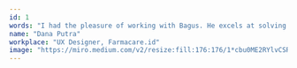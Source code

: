 ```yaml
---
id: 1
words: "I had the pleasure of working with Bagus. He excels at solving complex problems with technical skill and innovation. I highly recommend him for his mobile engineering expertise and ability to create user-centric applications."
name: "Dana Putra"
workplace: "UX Designer, Farmacare.id"
image: "https://miro.medium.com/v2/resize:fill:176:176/1*cbu0ME2RYlvCSRw3GEigKg.jpeg"
---
```

